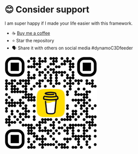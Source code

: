 # 😊 Consider support

I am super happy if I made your life easier with this framework.

- ☕ [Buy me a coffee](https://coff.ee/jakubkares)
- ⭐ Star the repository
- 🗣️ Share it with others on social media #dynamoC3Dfeeder

<img src="/pics/coffe.png" width="300"/>
